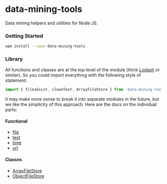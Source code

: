 # data-mining-tools

Data mining helpers and utilities for Node JS.

### Getting Started

```Bash
npm install --save data-mining-tools
```

### Library

All functions and classes are at the top level of the module (think [Lodash](https://lodash.com/) or similar). So you could import everything with the following style of statement:

```JavaScript
import { filesExist, cleanText, ArrayFileStore } from 'data-mining-tools';
```

It may make more sense to break it into separate modules in the future, but we like the simplicity of this approach. Here are the docs on the individual parts:

#### Functional
* [file](docs/modules/_file_.md)
* [text](docs/modules/_text_.md)
* [time](docs/modules/_time_.md)
* [url](docs/modules/_url_.md)

#### Classes
* [ArrayFileStore](docs/classes/_filestore_.arrayfilestore.md)
* [ObjectFileStore](docs/classes/_filestore_.objectfilestore.md)
